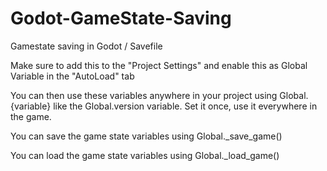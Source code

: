 # Godot-GameState-Saving
Gamestate saving in Godot / Savefile

Make sure to add this to the "Project Settings" and enable this as Global Variable in the "AutoLoad" tab

You can then use these variables anywhere in your project using Global.{variable} like the Global.version variable.
Set it once, use it everywhere in the game.

You can save the game state variables using Global._save_game()

You can load the game state variables using Global._load_game()
